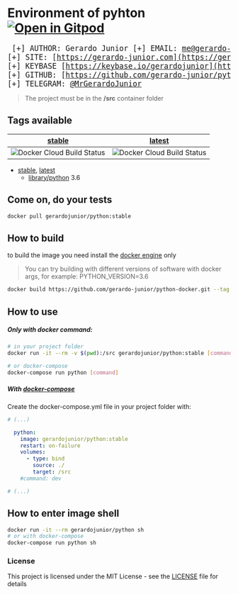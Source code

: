 # Environment of pyhton [![Open in Gitpod](https://gitpod.io/button/open-in-gitpod.svg)](https://gitpod.io/#https://github.com/gerardo-junior/python-docker.git)


<big><pre>
    [+] AUTHOR:       Gerardo Junior
    [+] EMAIL:        [me@gerardo-junior.com](mailto:me@gerardo-junior.com)
    [+] SITE:         [https://gerardo-junior.com](https://gerardo-junior.com)
    [+] KEYBASE       [https://keybase.io/gerardojunior](https://keybase.io/gerardojunior)
    [+] GITHUB:       [https://github.com/gerardo-junior/python-docker.git](https://github.com/gerardo-junior/python-docker.git)
    [+] TELEGRAM:     [@MrGerardoJunior](https://t.me/MrGerardoJunior)
</pre></big>


> The project must be in the **/src** container folder 

## Tags available

| [stable](https://github.com/gerardo-junior/python-docker/blob/master/Dockerfile) | [latest](https://github.com/gerardo-junior/python-docker/blob/develop/Dockerfile) |
|-|-|
| ![Docker Cloud Build Status](https://img.shields.io/docker/cloud/build/gerardojunior/python?style=for-the-badge&tag=stable) | ![Docker Cloud Build Status](https://img.shields.io/docker/cloud/build/gerardojunior/python?style=for-the-badge&tag=lastest) |

- [stable](https://github.com/gerardo-junior/python-docker/blob/master/Dockerfile), [latest](https://github.com/gerardo-junior/python-docker/blob/develop/Dockerfile)   
    - [library/python](https://hub.docker.com/_/python) 3.6

## Come on, do your tests

```bash
docker pull gerardojunior/python:stable
```
## How to build

to build the image you need install the [docker engine](https://www.docker.com/) only

> You can try building with different versions of software with docker args, for example: PYTHON_VERSION=3.6

```bash
docker build https://github.com/gerardo-junior/python-docker.git --tag gerardojunior/python
```

## How to use

##### Only with docker command:

```bash
# in your project folder
docker run -it --rm -v $(pwd):/src gerardojunior/python:stable [command]

# or docker-compose
docker-compose run python [command]
```
##### With [docker-compose](https://docs.docker.com/compose/)

Create the docker-compose.yml file  in your project folder with:

```yml
# (...)

  python:
    image: gerardojunior/python:stable
    restart: on-failure
    volumes:
      - type: bind
        source: ./
        target: /src
    #command: dev

# (...)
```

## How to enter image shell
 
```bash
docker run -it --rm gerardojunior/python sh
# or with docker-compose
docker-compose run python sh
```

### License  
This project is licensed under the MIT License - see the [LICENSE](https://github.com/gerardo-junior/python-docker/blob/master/0LICENSE) file for details

